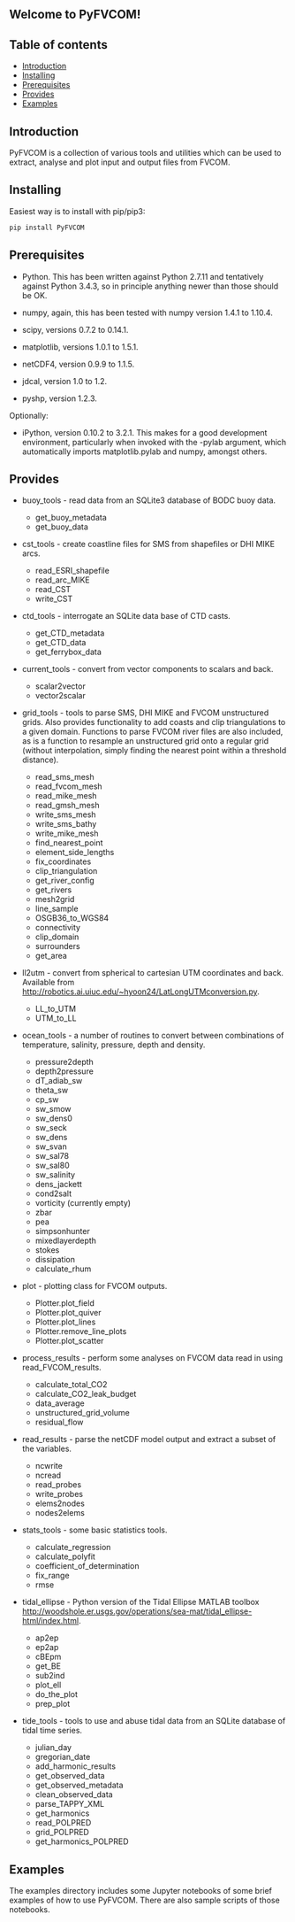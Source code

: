 Welcome to PyFVCOM!
--------------------

Table of contents
-----------------

- [Introduction](#introduction)
- [Installing](#installing)
- [Prerequisites](#prerequisites)
- [Provides](#provides)
- [Examples](#examples)

Introduction
------------

PyFVCOM is a collection of various tools and utilities which can be used to extract, analyse and plot input and output files from FVCOM.

Installing
----------

Easiest way is to install with pip/pip3:

```python
pip install PyFVCOM
```

Prerequisites
-------------

* Python. This has been written against Python 2.7.11 and tentatively against Python 3.4.3, so in principle anything newer than those should be OK.

* numpy, again, this has been tested with numpy version 1.4.1 to 1.10.4.

* scipy, versions 0.7.2 to 0.14.1.

* matplotlib, versions 1.0.1 to 1.5.1.

* netCDF4, version 0.9.9 to 1.1.5.

* jdcal, version 1.0 to 1.2.

* pyshp, version 1.2.3.

Optionally:

* iPython, version 0.10.2 to 3.2.1. This makes for a good development environment, particularly when invoked with the -pylab argument, which automatically imports matplotlib.pylab and numpy, amongst others.


Provides
--------

* buoy_tools - read data from an SQLite3 database of BODC buoy data.
    - get_buoy_metadata
    - get_buoy_data

* cst_tools - create coastline files for SMS from shapefiles or DHI MIKE arcs.
    - read_ESRI_shapefile
    - read_arc_MIKE
    - read_CST
    - write_CST

* ctd_tools - interrogate an SQLite data base of CTD casts.
    - get_CTD_metadata
    - get_CTD_data
    - get_ferrybox_data

* current_tools - convert from vector components to scalars and back.
    - scalar2vector
    - vector2scalar

* grid_tools - tools to parse SMS, DHI MIKE and FVCOM unstructured grids. Also provides functionality to add coasts and clip triangulations to a given domain. Functions to parse FVCOM river files are also included, as is a function to resample an unstructured grid onto a regular grid (without interpolation, simply finding the nearest point within a threshold distance).
    - read_sms_mesh
    - read_fvcom_mesh
    - read_mike_mesh
    - read_gmsh_mesh
    - write_sms_mesh
    - write_sms_bathy
    - write_mike_mesh
    - find_nearest_point
    - element_side_lengths
    - fix_coordinates
    - clip_triangulation
    - get_river_config
    - get_rivers
    - mesh2grid
    - line_sample
    - OSGB36_to_WGS84
    - connectivity
    - clip_domain
    - surrounders
    - get_area

* ll2utm - convert from spherical to cartesian UTM coordinates and back. Available from <http://robotics.ai.uiuc.edu/~hyoon24/LatLongUTMconversion.py>. 
    - LL_to_UTM
    - UTM_to_LL

* ocean_tools - a number of routines to convert between combinations of temperature, salinity, pressure, depth and density.
    - pressure2depth
    - depth2pressure
    - dT_adiab_sw
    - theta_sw
    - cp_sw
    - sw_smow
    - sw_dens0
    - sw_seck
    - sw_dens
    - sw_svan
    - sw_sal78
    - sw_sal80
    - sw_salinity
    - dens_jackett
    - cond2salt
    - vorticity (currently empty)
    - zbar
    - pea
    - simpsonhunter
    - mixedlayerdepth
    - stokes
    - dissipation
    - calculate_rhum

* plot - plotting class for FVCOM outputs.
    - Plotter.plot_field
    - Plotter.plot_quiver
    - Plotter.plot_lines
    - Plotter.remove_line_plots
    - Plotter.plot_scatter

* process_results - perform some analyses on FVCOM data read in using read_FVCOM_results.
    - calculate_total_CO2
    - calculate_CO2_leak_budget
    - data_average
    - unstructured_grid_volume
    - residual_flow

* read_results - parse the netCDF model output and extract a subset of the variables.
    - ncwrite
    - ncread
    - read_probes
    - write_probes
    - elems2nodes
    - nodes2elems

* stats_tools - some basic statistics tools.
    - calculate_regression
    - calculate_polyfit
    - coefficient_of_determination
    - fix_range
    - rmse

* tidal_ellipse - Python version of the Tidal Ellipse MATLAB toolbox <http://woodshole.er.usgs.gov/operations/sea-mat/tidal_ellipse-html/index.html>.
    - ap2ep
    - ep2ap
    - cBEpm
    - get_BE
    - sub2ind
    - plot_ell
    - do_the_plot
    - prep_plot

* tide_tools - tools to use and abuse tidal data from an SQLite database of tidal time series.
    - julian_day
    - gregorian_date
    - add_harmonic_results
    - get_observed_data
    - get_observed_metadata
    - clean_observed_data
    - parse_TAPPY_XML
    - get_harmonics
    - read_POLPRED
    - grid_POLPRED
    - get_harmonics_POLPRED


Examples
--------

The examples directory includes some Jupyter notebooks of some brief examples of how to use PyFVCOM. There are also sample scripts of those notebooks.

